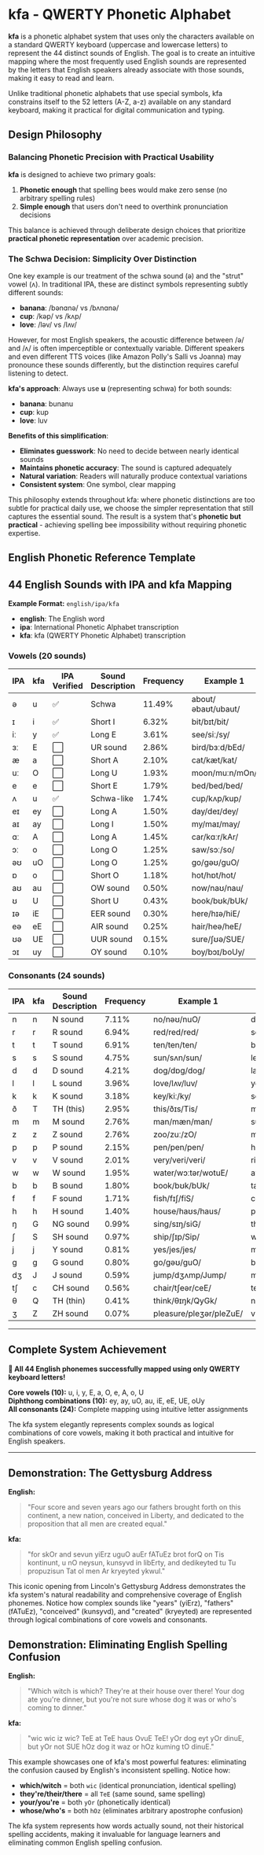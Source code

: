 # kfa - QWERTY Phonetic Alphabet

**kfa** is a phonetic alphabet system that uses only the characters available on a standard QWERTY keyboard (uppercase and lowercase letters) to represent the 44 distinct sounds of English. The goal is to create an intuitive mapping where the most frequently used English sounds are represented by the letters that English speakers already associate with those sounds, making it easy to read and learn.

Unlike traditional phonetic alphabets that use special symbols, kfa constrains itself to the 52 letters (A-Z, a-z) available on any standard keyboard, making it practical for digital communication and typing.

## Design Philosophy

### Balancing Phonetic Precision with Practical Usability

**kfa** is designed to achieve two primary goals:
1. **Phonetic enough** that spelling bees would make zero sense (no arbitrary spelling rules)
2. **Simple enough** that users don't need to overthink pronunciation decisions

This balance is achieved through deliberate design choices that prioritize **practical phonetic representation** over academic precision.

### The Schwa Decision: Simplicity Over Distinction

One key example is our treatment of the schwa sound (ə) and the "strut" vowel (ʌ). In traditional IPA, these are distinct symbols representing subtly different sounds:

- **banana**: /bənɑnə/ vs /bʌnɑnə/ 
- **cup**: /kəp/ vs /kʌp/
- **love**: /ləv/ vs /lʌv/

However, for most English speakers, the acoustic difference between /ə/ and /ʌ/ is often imperceptible or contextually variable. Different speakers and even different TTS voices (like Amazon Polly's Salli vs Joanna) may pronounce these sounds differently, but the distinction requires careful listening to detect.

**kfa's approach**: Always use **u** (representing schwa) for both sounds:
- **banana**: bunanu
- **cup**: kup  
- **love**: luv

**Benefits of this simplification**:
- **Eliminates guesswork**: No need to decide between nearly identical sounds
- **Maintains phonetic accuracy**: The sound is captured adequately
- **Natural variation**: Readers will naturally produce contextual variations
- **Consistent system**: One symbol, clear mapping

This philosophy extends throughout kfa: where phonetic distinctions are too subtle for practical daily use, we choose the simpler representation that still captures the essential sound. The result is a system that's **phonetic but practical** - achieving spelling bee impossibility without requiring phonetic expertise.

## English Phonetic Reference Template
## 44 English Sounds with IPA and kfa Mapping

**Example Format:** `english/ipa/kfa`
- **english**: The English word
- **ipa**: International Phonetic Alphabet transcription  
- **kfa**: kfa (QWERTY Phonetic Alphabet) transcription

### Vowels (20 sounds)

| IPA | kfa | IPA Verified | Sound Description | Frequency | Example 1          | Example 2            | Example 3             |
|-----|-----|--------------|-------------------|-----------|--------------------|----------------------|-----------------------|
| ə | u   | ✅ | Schwa | 11.49% | about/əbaʊt/ubaut/ | sofa/səʊfə/suOfu/    | banana/bʌnɑnə/b^nanu/ |
| ɪ | i   | ✅ | Short I | 6.32% | bit/bɪt/bit/       | ship/ʃɪp/Sip/        | gym/dʒɪm/Jim/         |
| iː | y   | ✅ | Long E | 3.61% | see/siː/sy/        | tree/triː/try/       | key/kiː/ky/           |
| ɜː | E   | ⬜ | UR sound | 2.86% | bird/bɜːd/bEd/     | word/wɜːd/wEd/       | nurse/nɜːs/nEs/       |
| æ | a   | ⬜ | Short A | 2.10% | cat/kæt/kat/       | bat/bæt/bat/         | hand/hænd/hand/       |
| uː | O   | ⬜ | Long U | 1.93% | moon/muːn/mOn/     | blue/bluː/blO/       | food/fuːd/fOd/        |
| e | e   | ⬜ | Short E | 1.79% | bed/bed/bed/       | red/red/red/         | bread/bred/bred/      |
| ʌ | u   | ✅ | Schwa-like | 1.74% | cup/kʌp/kup/       | love/lʌv/luv/        | blood/blʌd/blud/      |
| eɪ | ey  | ⬜ | Long A | 1.50% | day/deɪ/dey/       | make/meɪk/meyk/      | rain/reɪn/reyn/       |
| aɪ | ay  | ⬜ | Long I | 1.50% | my/maɪ/may/        | time/taɪm/taym/      | fly/flaɪ/flay/        |
| ɑː | A   | ⬜ | Long A | 1.45% | car/kɑːr/kAr/      | father/fɑːðər/fATuE/ | palm/pɑːm/pAlm/       |
| ɔː | o   | ⬜ | Long O | 1.25% | saw/sɔː/so/        | caught/kɔːt/kot/     | bought/bɔːt/bot/      |
| əʊ | uO  | ⬜ | Long O | 1.25% | go/gəʊ/guO/        | home/həʊm/huOm/      | boat/bəʊt/buOt/       |
| ɒ | o   | ⬜ | Short O | 1.18% | hot/hɒt/hot/       | dog/dɒg/dog/         | wash/wɒʃ/woS/         |
| aʊ | au  | ⬜ | OW sound | 0.50% | now/naʊ/nau/       | house/haʊs/haus/     | cloud/klaʊd/klaud/    |
| ʊ | U   | ⬜ | Short U | 0.43% | book/bʊk/bUk/      | good/gʊd/gUd/        | put/pʊt/pUt/          |
| ɪə | iE  | ⬜ | EER sound | 0.30% | here/hɪə/hiE/      | beer/bɪə/biE/        | deer/dɪə/diE/         |
| eə | eE  | ⬜ | AIR sound | 0.25% | hair/heə/heE/      | care/keə/keE/        | bear/beə/beE/         |
| ʊə | UE  | ⬜ | UUR sound | 0.15% | sure/ʃʊə/SUE/      | tour/tʊə/tUE/        | pure/pjʊə/pjUE/       |
| ɔɪ | uy  | ⬜ | OY sound | 0.10% | boy/bɔɪ/boUy/      | coin/kɔɪn/koUyn/     | voice/vɔɪs/voUys/     |

### Consonants (24 sounds)

| IPA | kfa | Sound Description | Frequency | Example 1 | Example 2 | Example 3 |
|-----|-----|-------------------|-----------|-----------|-----------|-----------|
| n | n | N sound | 7.11% | no/nəʊ/nuO/ | dinner/dɪnər/dinuE/ | sun/sʌn/sun/ |
| r | r | R sound | 6.94% | red/red/red/ | sorry/sɒri/sory/ | car/kɑːr/kAr/ |
| t | t | T sound | 6.91% | ten/ten/ten/ | better/betər/betuE/ | cat/kæt/kat/ |
| s | s | S sound | 4.75% | sun/sʌn/sun/ | lesson/lesən/lesun/ | bus/bʌs/bus/ |
| d | d | D sound | 4.21% | dog/dɒg/dog/ | ladder/lædər/laduE/ | red/red/red/ |
| l | l | L sound | 3.96% | love/lʌv/luv/ | yellow/jeləʊ/jeluO/ | call/kɔːl/kol/ |
| k | k | K sound | 3.18% | key/kiː/ky/ | school/skuːl/skOl/ | book/bʊk/bUk/ |
| ð | T | TH (this) | 2.95% | this/ðɪs/Tis/ | mother/mʌðər/muTuE/ | breathe/briːð/bryT/ |
| m | m | M sound | 2.76% | man/mæn/man/ | summer/sʌmər/sumuE/ | time/taɪm/taym/ |
| z | z | Z sound | 2.76% | zoo/zuː/zO/ | music/mjuːzɪk/mjOzik/ | eyes/aɪz/ayz/ |
| p | p | P sound | 2.15% | pen/pen/pen/ | happy/hæpi/hapy/ | cup/kʌp/kup/ |
| v | v | V sound | 2.01% | very/veri/veri/ | river/rɪvər/rivuE/ | love/lʌv/luv/ |
| w | w | W sound | 1.95% | water/wɔːtər/wotuE/ | away/əweɪ/uwey/ | quick/kwɪk/kwik/ |
| b | b | B sound | 1.80% | book/bʊk/bUk/ | table/teɪbəl/teybul/ | job/dʒɒb/Job/ |
| f | f | F sound | 1.71% | fish/fɪʃ/fiS/ | coffee/kɒfi/kofy/ | leaf/liːf/lyf/ |
| h | h | H sound | 1.40% | house/haʊs/haus/ | perhaps/pərhæps/purhaps/ | hello/heləʊ/heluO/ |
| ŋ | G | NG sound | 0.99% | sing/sɪŋ/siG/ | thinking/θɪŋkɪŋ/QyGkyG/ | long/lɒŋ/loG/ |
| ʃ | S | SH sound | 0.97% | ship/ʃɪp/Sip/ | washing/wɒʃɪŋ/woSyG/ | fish/fɪʃ/fiS/ |
| j | j | Y sound | 0.81% | yes/jes/jes/ | music/mjuːzɪk/mjOzik/ | few/fjuː/fjO/ |
| g | g | G sound | 0.80% | go/gəʊ/guO/ | bigger/bɪgər/biguE/ | bag/bæg/bag/ |
| dʒ | J | J sound | 0.59% | jump/dʒʌmp/Jump/ | magic/mædʒɪk/maJik/ | bridge/brɪdʒ/briJ/ |
| tʃ | c | CH sound | 0.56% | chair/tʃeər/ceE/ | teacher/tiːtʃər/tycuE/ | watch/wɒtʃ/woc/ |
| θ | Q | TH (thin) | 0.41% | think/θɪŋk/QyGk/ | nothing/nʌθɪŋ/nuQyG/ | path/pɑːθ/pAQ/ |
| ʒ | Z | ZH sound | 0.07% | pleasure/pleʒər/pleZuE/ | vision/vɪʒən/viZun/ | beige/beɪʒ/beyZ/ |

---

## Complete System Achievement

**🎉 All 44 English phonemes successfully mapped using only QWERTY keyboard letters!**

**Core vowels (10):** u, i, y, E, a, O, e, A, o, U  
**Diphthong combinations (10):** ey, ay, uO, au, iE, eE, UE, oUy  
**All consonants (24):** Complete mapping using intuitive letter assignments

The kfa system elegantly represents complex sounds as logical combinations of core vowels, making it both practical and intuitive for English speakers.

---

## Demonstration: The Gettysburg Address

**English:**
> "Four score and seven years ago our fathers brought forth on this continent, a new nation, conceived in Liberty, and dedicated to the proposition that all men are created equal."

**kfa:**
> "for skOr and sevun yiErz uguO auEr fATuEz brot forQ on Tis kontinunt, u nO neysun, kunsyvd in libErty, and dedikeyted tu Tu propuzisun Tat ol men Ar kryeyted ykwul."

This iconic opening from Lincoln's Gettysburg Address demonstrates the kfa system's natural readability and comprehensive coverage of English phonemes. Notice how complex sounds like "years" (yiErz), "fathers" (fATuEz), "conceived" (kunsyvd), and "created" (kryeyted) are represented through logical combinations of core vowels and consonants.

## Demonstration: Eliminating English Spelling Confusion

**English:**
> "Which witch is which? They're at their house over there! Your dog ate you're dinner, but you're not sure whose dog it was or who's coming to dinner."

**kfa:**
> "wic wic iz wic? TeE at TeE haus OvuE TeE! yOr dog eyt yOr dinuE, but yOr not SUE hOz dog it waz or hOz kuming tO dinuE."

This example showcases one of kfa's most powerful features: eliminating the confusion caused by English's inconsistent spelling. Notice how:
- **which/witch** = both `wic` (identical pronunciation, identical spelling)
- **they're/their/there** = all `TeE` (same sound, same spelling)  
- **your/you're** = both `yOr` (phonetically identical)
- **whose/who's** = both `hOz` (eliminates arbitrary apostrophe confusion)

The kfa system represents how words actually sound, not their historical spelling accidents, making it invaluable for language learners and eliminating common English spelling confusion.
